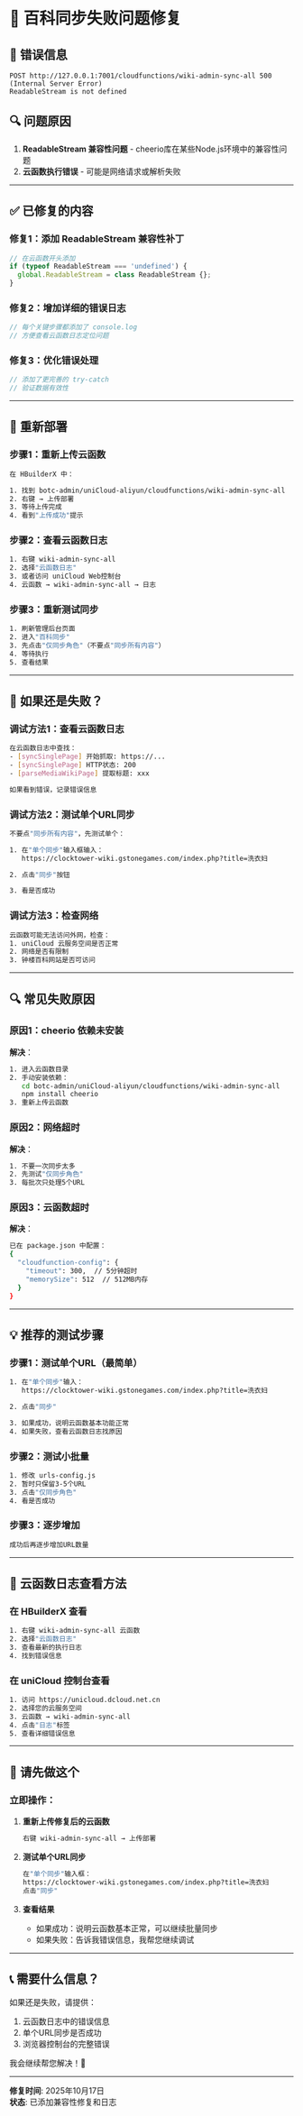 # 🔧 百科同步失败问题修复

## 🐛 错误信息

```
POST http://127.0.0.1:7001/cloudfunctions/wiki-admin-sync-all 500 (Internal Server Error)
ReadableStream is not defined
```

## 🔍 问题原因

1. **ReadableStream 兼容性问题** - cheerio库在某些Node.js环境中的兼容性问题
2. **云函数执行错误** - 可能是网络请求或解析失败

---

## ✅ 已修复的内容

### 修复1：添加 ReadableStream 兼容性补丁
```javascript
// 在云函数开头添加
if (typeof ReadableStream === 'undefined') {
  global.ReadableStream = class ReadableStream {};
}
```

### 修复2：增加详细的错误日志
```javascript
// 每个关键步骤都添加了 console.log
// 方便查看云函数日志定位问题
```

### 修复3：优化错误处理
```javascript
// 添加了更完善的 try-catch
// 验证数据有效性
```

---

## 🚀 重新部署

### 步骤1：重新上传云函数

```bash
在 HBuilderX 中：

1. 找到 botc-admin/uniCloud-aliyun/cloudfunctions/wiki-admin-sync-all
2. 右键 → 上传部署
3. 等待上传完成
4. 看到"上传成功"提示
```

### 步骤2：查看云函数日志

```bash
1. 右键 wiki-admin-sync-all
2. 选择"云函数日志"
3. 或者访问 uniCloud Web控制台
4. 云函数 → wiki-admin-sync-all → 日志
```

### 步骤3：重新测试同步

```bash
1. 刷新管理后台页面
2. 进入"百科同步"
3. 先点击"仅同步角色"（不要点"同步所有内容"）
4. 等待执行
5. 查看结果
```

---

## 🐛 如果还是失败？

### 调试方法1：查看云函数日志

```bash
在云函数日志中查找：
- [syncSinglePage] 开始抓取: https://...
- [syncSinglePage] HTTP状态: 200
- [parseMediaWikiPage] 提取标题: xxx

如果看到错误，记录错误信息
```

### 调试方法2：测试单个URL同步

```bash
不要点"同步所有内容"，先测试单个：

1. 在"单个同步"输入框输入：
   https://clocktower-wiki.gstonegames.com/index.php?title=洗衣妇

2. 点击"同步"按钮

3. 看是否成功
```

### 调试方法3：检查网络

```bash
云函数可能无法访问外网，检查：
1. uniCloud 云服务空间是否正常
2. 网络是否有限制
3. 钟楼百科网站是否可访问
```

---

## 🔍 常见失败原因

### 原因1：cheerio 依赖未安装
**解决**：
```bash
1. 进入云函数目录
2. 手动安装依赖：
   cd botc-admin/uniCloud-aliyun/cloudfunctions/wiki-admin-sync-all
   npm install cheerio
3. 重新上传云函数
```

### 原因2：网络超时
**解决**：
```bash
1. 不要一次同步太多
2. 先测试"仅同步角色"
3. 每批次只处理5个URL
```

### 原因3：云函数超时
**解决**：
```bash
已在 package.json 中配置：
{
  "cloudfunction-config": {
    "timeout": 300,  // 5分钟超时
    "memorySize": 512  // 512MB内存
  }
}
```

---

## 💡 推荐的测试步骤

### 步骤1：测试单个URL（最简单）

```bash
1. 在"单个同步"输入：
   https://clocktower-wiki.gstonegames.com/index.php?title=洗衣妇

2. 点击"同步"

3. 如果成功，说明云函数基本功能正常
4. 如果失败，查看云函数日志找原因
```

### 步骤2：测试小批量

```bash
1. 修改 urls-config.js
2. 暂时只保留3-5个URL
3. 点击"仅同步角色"
4. 看是否成功
```

### 步骤3：逐步增加

```bash
成功后再逐步增加URL数量
```

---

## 📝 云函数日志查看方法

### 在 HBuilderX 查看

```bash
1. 右键 wiki-admin-sync-all 云函数
2. 选择"云函数日志"
3. 查看最新的执行日志
4. 找到错误信息
```

### 在 uniCloud 控制台查看

```bash
1. 访问 https://unicloud.dcloud.net.cn
2. 选择您的云服务空间
3. 云函数 → wiki-admin-sync-all
4. 点击"日志"标签
5. 查看详细错误信息
```

---

## 🎯 请先做这个

### 立即操作：

1. **重新上传修复后的云函数**
   ```bash
   右键 wiki-admin-sync-all → 上传部署
   ```

2. **测试单个URL同步**
   ```bash
   在"单个同步"输入框：
   https://clocktower-wiki.gstonegames.com/index.php?title=洗衣妇
   点击"同步"
   ```

3. **查看结果**
   - 如果成功：说明云函数基本正常，可以继续批量同步
   - 如果失败：告诉我错误信息，我帮您继续调试

---

## 📞 需要什么信息？

如果还是失败，请提供：
1. 云函数日志中的错误信息
2. 单个URL同步是否成功
3. 浏览器控制台的完整错误

我会继续帮您解决！🔧

---

**修复时间**: 2025年10月17日  
**状态**: 已添加兼容性修复和日志

